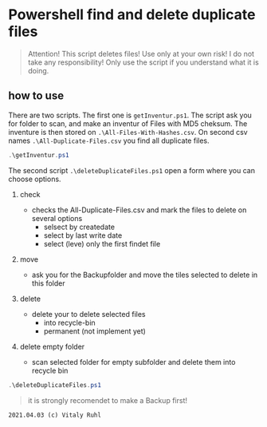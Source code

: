 # Powershell find and delete duplicate files

>Attention! This script deletes files! Use only at your own risk! I do not take any responsibility! Only use the script if you understand what it is doing. 

## how to use

There are two scripts. The first one is  ``getInventur.ps1``. The script ask you for folder to scan, and make an inventur of Files with MD5 cheksum. The inventure is then stored on ``.\All-Files-With-Hashes.csv``. On second csv names ``.\All-Duplicate-Files.csv`` you find all duplicate files. 

```powershell
.\getInventur.ps1
```

The second script ``.\deleteDuplicateFiles.ps1`` open a form where you can choose options.

1. check
    + checks the All-Duplicate-Files.csv and mark the files to delete on several options
        + selsect by createdate
        + select by last write date
        + select (leve) only the first findet file

2. move
    + ask you for the Backupfolder and move the tiles selected to delete in this folder

3. delete
    + delete your to delete selected files 
        + into recycle-bin
        + permanent (not implement yet)

3. delete empty folder
    + scan selected folder for empty subfolder and delete them into recycle bin



```powershell
.\deleteDuplicateFiles.ps1
```


>it is strongly recomendet to make a Backup first!

``
2021.04.03 (c) Vitaly Ruhl
``
